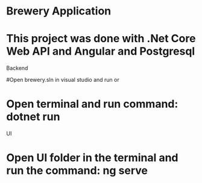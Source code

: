 # Brewery Application

# This project was done with .Net Core Web API and Angular and Postgresql

Backend

#Open brewery.sln in visual studio and run 
or 
# Open terminal and run command: dotnet run

UI

# Open UI folder in the terminal and run the command:  ng serve 
